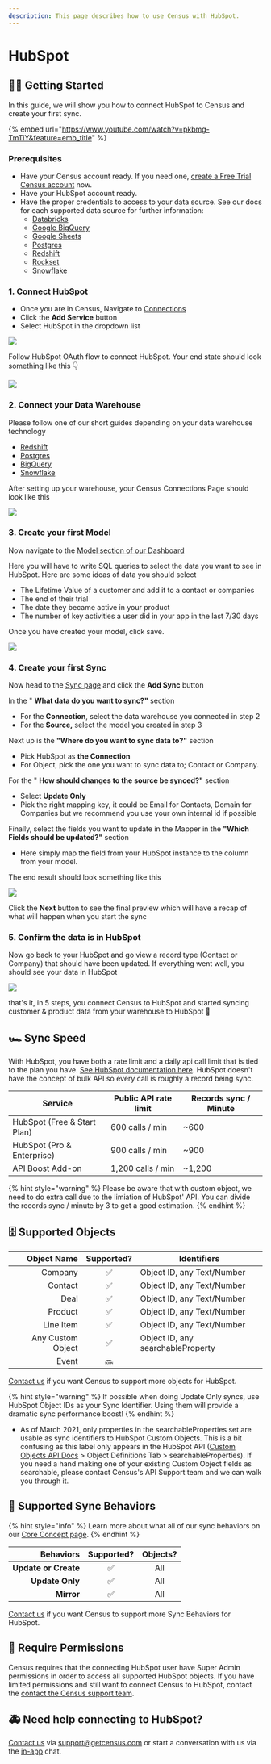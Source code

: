 ```yaml
---
description: This page describes how to use Census with HubSpot.
---
```


# HubSpot

## 🏃‍♀️ Getting Started

In this guide, we will show you how to connect HubSpot to Census and create your first sync.

{% embed url="https://www.youtube.com/watch?v=pkbmg-TmTiY&feature=emb_title" %}

### Prerequisites

* Have your Census account ready. If you need one, [create a Free Trial Census account](https://app.getcensus.com) now.
* Have your HubSpot account ready.
* Have the proper credentials to access to your data source. See our docs for each supported data source for further information:
  * [Databricks](https://docs.getcensus.com/sources/databricks)
  * [Google BigQuery](https://docs.getcensus.com/sources/google-bigquery)
  * [Google Sheets](https://docs.getcensus.com/sources/google-sheets)
  * [Postgres](https://docs.getcensus.com/sources/postgres)
  * [Redshift](https://docs.getcensus.com/sources/redshift)
  * [Rockset](https://docs.getcensus.com/sources/rockset)
  * [Snowflake](https://docs.getcensus.com/sources/snowflake)

### 1. Connect HubSpot

* Once you are in Census, Navigate to [Connections](https://app.getcensus.com/connections)
* Click the **Add Service** button
* Select HubSpot in the dropdown list

![](https://s3.amazonaws.com/helpscout.net/docs/assets/5bb7d5d0042863158cc71f7e/images/5f655f71cff47e00168f867d/file-hdCReSrdwJ.png)

Follow HubSpot OAuth flow to connect HubSpot. Your end state should look something like this 👇

![](https://s3.amazonaws.com/helpscout.net/docs/assets/5bb7d5d0042863158cc71f7e/images/5f655fde4cedfd00176363ed/file-X9MlVAnqC2.png)

### 2. Connect your Data Warehouse

Please follow one of our short guides depending on your data warehouse technology

* [Redshift](https://help.getcensus.com/article/10-configuring-redshift-postgresql-access)
* [Postgres](https://help.getcensus.com/article/10-configuring-redshift-postgresql-access)
* [BigQuery](https://help.getcensus.com/article/21-configuring-bigquery-access)
* [Snowflake](https://help.getcensus.com/article/8-configuring-snowflake-access)

After setting up your warehouse, your Census Connections Page should look like this

![](https://s3.amazonaws.com/helpscout.net/docs/assets/5bb7d5d0042863158cc71f7e/images/5f6560b54cedfd00173b9a47/file-rYyleZp4Li.png)

### 3. Create your first Model

Now navigate to the [Model section of our Dashboard](https://app.getcensus.com/models)

Here you will have to write SQL queries to select the data you want to see in HubSpot. Here are some ideas of data you should select

* The Lifetime Value of a customer and add it to a contact or companies
* The end of their trial
* The date they became active in your product
* The number of key activities a user did in your app in the last 7/30 days

Once you have created your model, click save.&#x20;

![](https://s3.amazonaws.com/helpscout.net/docs/assets/5bb7d5d0042863158cc71f7e/images/5f6563834cedfd00173b9a49/file-zg53SxxpoO.png)

### 4. Create your first Sync

Now head to the [Sync page](https://app.getcensus.com/syncs) and click the **Add Sync** button

In the " **What data do you want to sync?"** section

* For the **Connection**, select the data warehouse you connected in step 2
* For the **Source,**  select the model you created in step 3

Next up is the **"Where do you want to sync data to?"** section

* Pick HubSpot as **the Connection**
* For Object, pick the one you want to sync data to; Contact or Company.

For the " **How should changes to the source be synced?"** section&#x20;

* Select **Update Only**
* Pick the right mapping key, it could be Email for Contacts, Domain for Companies but we recommend you use your own internal id if possible

Finally, select the fields you want to update in the Mapper in the **"Which Fields should be updated?"** section

* Here simply map the field from your HubSpot instance to the column from your model.

The end result should look something like this

![](https://s3.amazonaws.com/helpscout.net/docs/assets/5bb7d5d0042863158cc71f7e/images/5f656a5c4cedfd00173b9a55/file-iowohMcQax.png)

Click the **Next** button to see the final preview which will have a recap of what will happen when you start the sync

### 5. Confirm the data is in HubSpot

Now go back to your HubSpot and go view a record type (Contact or Company) that should have been updated. If everything went well, you should see your data in HubSpot

![](https://s3.amazonaws.com/helpscout.net/docs/assets/5bb7d5d0042863158cc71f7e/images/5f656c764cedfd00176363f8/file-aQC3QWxxq7.png)

that's it, in 5 steps, you connect Census to HubSpot and started syncing customer & product data from your warehouse to HubSpot 🎉

## 🏎 Sync Speed

With HubSpot, you have both a rate limit and a daily api call limit that is tied to the plan you have. [See HubSpot documentation here](https://legacydocs.hubspot.com/apps/api\_guidelines). HubSpot doesn't have the concept of bulk API so every call is roughly a record being sync.

| **Service**                 | Public API rate limit | **Records sync / Minute** |
| --------------------------- | --------------------- | ------------------------- |
| HubSpot (Free & Start Plan) | 600 calls / min       | \~600                     |
| HubSpot (Pro & Enterprise)  | 900 calls / min       | \~900                     |
| API Boost Add-on            | 1,200 calls / min     | \~1,200                   |

{% hint style="warning" %}
Please be aware that with custom object, we need to do extra call due to the limiation of HubSpot' API. You can divide the records sync / minute by 3 to get a good estimation.
{% endhint %}

## 🗄 Supported Objects

|   **Object Name** | **Supported?** | Identifiers                       |
| ----------------: | :------------: | --------------------------------- |
|           Company |        ✅       | Object ID, any Text/Number        |
|           Contact |        ✅       | Object ID, any Text/Number        |
|              Deal |        ✅       | Object ID, any Text/Number        |
|           Product |        ✅       | Object ID, any Text/Number        |
|         Line Item |        ✅       | Object ID, any Text/Number        |
| Any Custom Object |        ✅       | Object ID, any searchableProperty |
|             Event |       🔜       |                                   |

[Contact us](mailto:support@getcensus.com) if you want Census to support more objects for HubSpot.

{% hint style="warning" %}
If possible when doing Update Only syncs, use HubSpot Object IDs as your Sync Identifier. Using them will provide a dramatic sync performance boost!
{% endhint %}

* As of March 2021, only properties in the searchableProperties set are usable as sync identifiers to HubSpot Custom Objects. This is a bit confusing as this label only appears in the HubSpot API ([Custom Objects API Docs](https://t.sidekickopen08.com/s3t/c/5/f18dQhb0S7kF8cFC2RW1K7Z1759hl3kW7\_k2841CXdp3VP16Md1G7ysXW2dykfC1TtC07101?te=W3R5hFj4cm2zwW3H4THp3ZZnXLW49Rd2x4hCWyFW43X00w43T4NTW43P1-Z3zfPd7W3FcKxL3FcKxJW3Fd-wl43T4CBw3C9Ryyb7l2\&si=8000000004039937\&pi=71ef6659-f8eb-4943-8de6-e67c9ea6453c) > Object Definitions Tab > searchableProperties). If you need a hand making one of your existing Custom Object fields as searchable, please contact Census's API Support team and we can walk you through it.&#x20;

## 🔄 Supported Sync Behaviors

{% hint style="info" %}
Learn more about what all of our sync behaviors on our [Core Concept page](../basics/core-concept.md#the-different-sync-behaviors).
{% endhint %}

|        **Behaviors** | **Supported?** | **Objects?** |
| -------------------: | :------------: | :----------: |
| **Update or Create** |        ✅       |      All     |
|      **Update Only** |        ✅       |      All     |
|           **Mirror** |        ✅       |      All     |

[Contact us](mailto:support@getcensus.com) if you want Census to support more Sync Behaviors for HubSpot.

## 🔑 Require Permissions

Census requires that the connecting HubSpot user have Super Admin permissions in order to access all supported HubSpot objects. If you have limited permissions and still want to connect Census to HubSpot, contact the [contact the Census support team](mailto:support@getcensus.com).

## 🚑 Need help connecting to HubSpot?

[Contact us](mailto:support@getcensus.com) via support@getcensus.com or start a conversation with us via the [in-app](https://app.getcensus.com) chat.
